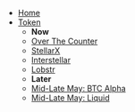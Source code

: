 * [Home](/)
* [Token](token.md)
    * **Now**
    * [Over The Counter](tft_mazraa.md)
    * [StellarX](tft_stellarx.md)
    * [Interstellar](tft_interstellar.md)
    * [Lobstr](tft_lobstr.md)
    * **Later**
    * [Mid-Late May: BTC Alpha](tft_btc_alpha.md)
    * [Mid-Late May: Liquid](tft_liquid.md)